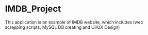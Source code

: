 # IMDB_Project
This application is an example of IMDB website, which includes (web scrapping scripts, MySQL DB creating and UI/UX Design)
